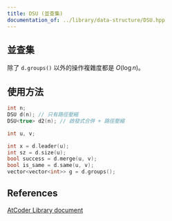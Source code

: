```yaml
---
title: DSU (並查集)
documentation_of: ../library/data-structure/DSU.hpp
---
```


## 並查集

除了 `d.groups()` 以外的操作複雜度都是 $O(\log n)$。

## 使用方法
```cpp
int n;
DSU d(n); // 只有路徑壓縮
DSU<true> d2(n); // 啟發式合併 + 路徑壓縮

int u, v;

int x = d.leader(u);
int sz = d.size(u);
bool success = d.merge(u, v);
bool is_same = d.same(u, v);
vector<vector<int>> g = d.groups();
```

## References
[AtCoder Library document](https://atcoder.github.io/ac-library/production/document_en/dsu.html)
